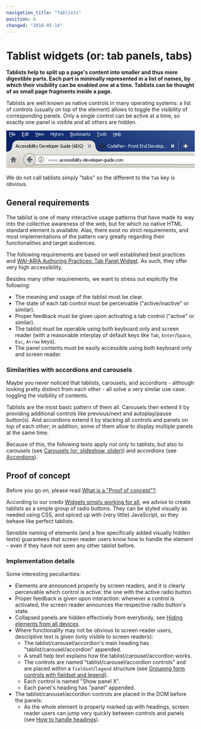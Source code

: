 ```yaml
---
navigation_title: "Tablists"
position: 6
changed: "2018-05-14"
---
```


# Tablist widgets (or: tab panels, tabs)

**Tablists help to split up a page's content into smaller and thus more digestible parts. Each part is minimally represented in a list of names, by which their visibility can be enabled one at a time. Tablists can be thought of as small page fragments inside a page.**

Tablists are well known as native controls in many operating systems: a list of controls (usually on top of the element) allows to toggle the visibility of corresponding panels. Only a single control can be active at a time, so exactly one panel is visible and all others are hidden.

![Tablist in Firefox](_media/tablist-in-firefox.png)

We do not call tablists simply "tabs" so the different to the `Tab` key is obvious.

## General requirements

The tablist is one of many interactive usage patterns that have made its way into the collective awareness of the web, but for which no native HTML standard element is available. Alas, there exist no strict requirements, and most implementations of the pattern vary greatly regarding their functionalities and target audiences.

The following requirements are based on well established best practices and [WAI-ARIA Authoring Practices: Tab Panel Widget](https://www.w3.org/TR/wai-aria-practices/#tabpanel). As such, they offer very high accessibility.

Besides many other requirements, we want to stress out explicitly the following:

- The meaning and usage of the tablist must be clear.
- The state of each tab control must be perceivable ("active/inactive" or similar).
- Proper feedback must be given upon activating a tab control ("active" or similar).
- The tablist must be operable using both keyboard only and screen reader (with a reasonable interplay of default keys like `Tab`, `Enter`/`Space`, `Esc`, `Arrow` keys).
- The panel contents must be easily accessible using both keyboard only and screen reader.

### Similarities with accordions and carousels

Maybe you never noticed that tablists, carousels, and accordions - although looking pretty distinct from each other - all solve a very similar use case: toggling the visibility of contents.

Tablists are the most basic pattern of them all. Carousels then extend it by providing additional controls like previous/next and autoplay/pause button(s). And accordions extend it by stacking all controls and panels on top of each other; in addition, some of them allow to display multiple panels at the same time.

Because of this, the following texts apply not only to tablists, but also to carousels (see [Carousels (or: slideshow, slider)](/pages/examples/widgets/carousel)) and accordions (see [Accordions](/pages/examples/widgets/accordion)).

## Proof of concept

Before you go on, please read [What is a "Proof of concept"?](/pages/examples/widgets/proof-of-concept).

According to our credo [Widgets simply working for all](/pages/knowledge/semantics/widgets), we advise to create tablists as a simple group of radio buttons. They can be styled visually as needed using CSS, and spiced up with (very little) JavaScript, so they behave like perfect tablists.

Sensible naming of elements (and a few specifically added visually hidden texts) guarantees that screen reader users know how to handle the element - even if they have not seen any other tablist before.

[](_examples/tablist-with-radio-buttons)

### Implementation details

Some interesting peculiarities:

- Elements are announced properly by screen readers, and it is clearly perceivable which control is active: the one with the active radio button.
- Proper feedback is given upon interaction: whenever a control is activated, the screen reader announces the respective radio button's state.
- Collapsed panels are hidden effectively from everybody, see [Hiding elements from all devices](/pages/examples/hiding-elements/from-all-devices).
- Where functionality may not be obvious to screen reader users, descriptive text is given (only visible to screen readers):
    - The tablist/carousel/accordion's main heading has "tablist/carousel/accordion" appended.
    - A small help text explains how the tablist/carousel/accordion works.
    - The controls are named "tablist/carousel/accordion controls" and are placed within a `fieldset`/`legend` structure (see [Grouping form controls with fieldset and legend](/pages/examples/forms/grouping-with-fieldsetlegend)).
    - Each control is named "Show panel X".
    - Each panel's heading has "panel" appended.
- The tablist/carousel/accordion controls are placed in the DOM before the panels:
    - As the whole element is properly marked up with headings, screen reader users can jump very quickly between controls and panels (see [How to handle headings](/pages/examples/headings/handling)).